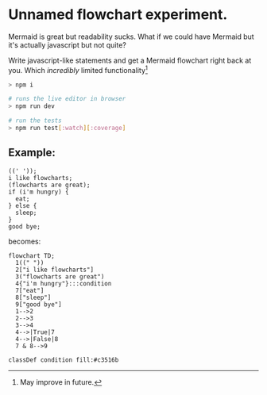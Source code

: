 # Unnamed flowchart experiment.

Mermaid is great but readability sucks. What if we could have Mermaid but it's actually javascript but not quite?

Write javascript-like statements and get a Mermaid flowchart right back at you. Which _incredibly_ limited functionality[^1]

[^1]: May improve in future.

```sh
> npm i

# runs the live editor in browser
> npm run dev 

# run the tests
> npm run test[:watch][:coverage] 
```


## Example:
```
((' '));
i like flowcharts;
(flowcharts are great);
if (i'm hungry) {
  eat;
} else {
  sleep;
}
good bye;
```

becomes:
```mermaid
flowchart TD;
  1((" "))
  2["i like flowcharts"]
  3("flowcharts are great")
  4{"i'm hungry"}:::condition
  7["eat"]
  8["sleep"]
  9["good bye"]
  1-->2
  2-->3
  3-->4
  4-->|True|7
  4-->|False|8
  7 & 8-->9

classDef condition fill:#c3516b
```